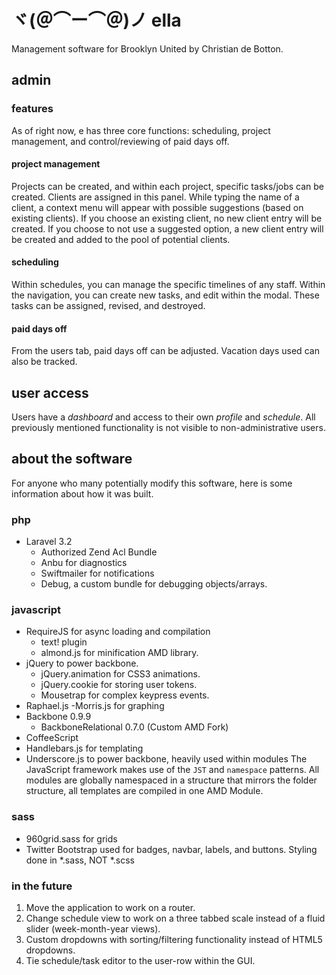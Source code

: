 # ヾ(＠⌒ー⌒＠)ノ ella
Management software for Brooklyn United by Christian de Botton.

## admin

### features
As of right now, e has three core functions: scheduling, project management, and control/reviewing of paid days off.

#### project management
Projects can be created, and within each project, specific tasks/jobs can be created. Clients are assigned in this panel. While typing the name of a client, a context menu will appear with possible suggestions (based on existing clients). If you choose an existing client, no new client entry will be created. If you choose to not use a suggested option, a new client entry will be created and added to the pool of potential clients.

#### scheduling
Within schedules, you can manage the specific timelines of any staff. Within the navigation, you can create new tasks, and edit within the modal. These tasks can be assigned, revised, and destroyed.

#### paid days off
From the users tab, paid days off can be adjusted. Vacation days used can also be tracked.

## user access

Users have a *dashboard* and access to their own *profile* and *schedule*. All previously mentioned functionality is not visible to non-administrative users.

## about the software
For anyone who many potentially modify this software, here is some information about how it was built.

### php
- Laravel 3.2
	- Authorized Zend Acl Bundle
	- Anbu for diagnostics
	- Swiftmailer for notifications
	- Debug, a custom bundle for debugging objects/arrays.

### javascript
- RequireJS for async loading and compilation
	- text! plugin
	- almond.js for minification AMD library.
- jQuery to power backbone.
	- jQuery.animation for CSS3 animations.
	- jQuery.cookie for storing user tokens.
	- Mousetrap for complex keypress events.
- Raphael.js
	-Morris.js for graphing
- Backbone 0.9.9
	- BackboneRelational 0.7.0 (Custom AMD Fork)
- CoffeeScript
- Handlebars.js for templating
- Underscore.js to power backbone, heavily used within modules
The JavaScript framework makes use of the `JST` and `namespace` patterns. All modules are globally namespaced in a structure that mirrors the folder structure, all templates are compiled in one AMD Module.

### sass
- 960grid.sass for grids
- Twitter Bootstrap used for badges, navbar, labels, and buttons.
Styling done in *.sass, NOT *.scss

### in the future
1. Move the application to work on a router.
2. Change schedule view to work on a three tabbed scale instead of a fluid slider (week-month-year views).
3. Custom dropdowns with sorting/filtering functionality instead of HTML5 dropdowns.
4. Tie schedule/task editor to the user-row within the GUI.